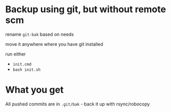 # Backup using git, but without remote scm

rename `git-bak` based on needs

move it anywhere where you have git installed

run either
- `init.cmd`
- `bash init.sh`

# What you get

All pushed commits are in `.git/bak` - back it up with rsync/robocopy
